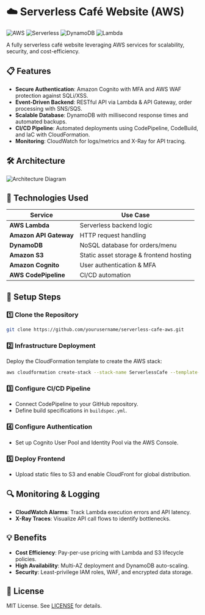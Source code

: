 # ☁️ Serverless Café Website (AWS)  

![AWS](https://img.shields.io/badge/AWS-%23FF9900.svg?style=for-the-badge&logo=amazon-aws&logoColor=white)
![Serverless](https://img.shields.io/badge/-Serverless-FD5750?style=for-the-badge&logo=serverless&logoColor=white)
![DynamoDB](https://img.shields.io/badge/Amazon%20DynamoDB-4053D6?style=for-the-badge&logo=Amazon%20DynamoDB&logoColor=white)
![Lambda](https://img.shields.io/badge/AWS%20Lambda-FF9900?style=for-the-badge&logo=awslambda&logoColor=white)

A fully serverless café website leveraging AWS services for scalability, security, and cost-efficiency.  

## 📋 **Features**  
- **Secure Authentication**: Amazon Cognito with MFA and AWS WAF protection against SQLi/XSS.  
- **Event-Driven Backend**: RESTful API via Lambda & API Gateway, order processing with SNS/SQS.  
- **Scalable Database**: DynamoDB with millisecond response times and automated backups.  
- **CI/CD Pipeline**: Automated deployments using CodePipeline, CodeBuild, and IaC with CloudFormation.  
- **Monitoring**: CloudWatch for logs/metrics and X-Ray for API tracing.  

## 🛠️ **Architecture**  
![Architecture Diagram](assets/architecture.png)  

## 🚀 **Technologies Used**  

| Service               | Use Case                              |  
|-----------------------|---------------------------------------|  
| **AWS Lambda**        | Serverless backend logic              |  
| **Amazon API Gateway**| HTTP request handling                 |  
| **DynamoDB**          | NoSQL database for orders/menu        |  
| **Amazon S3**         | Static asset storage & frontend hosting |  
| **Amazon Cognito**    | User authentication & MFA             |  
| **AWS CodePipeline**  | CI/CD automation                      |  

## 📂 **Setup Steps**  

### 1️⃣ Clone the Repository  
   ```bash  
   git clone https://github.com/yourusername/serverless-cafe-aws.git  
   ```  

### 2️⃣ Infrastructure Deployment  
Deploy the CloudFormation template to create the AWS stack:  
   ```bash  
   aws cloudformation create-stack --stack-name ServerlessCafe --template-body file://infra/template.yaml  
   ```  

### 3️⃣ Configure CI/CD Pipeline  
- Connect CodePipeline to your GitHub repository.  
- Define build specifications in `buildspec.yml`.  

### 4️⃣ Configure Authentication  
- Set up Cognito User Pool and Identity Pool via the AWS Console.  

### 5️⃣ Deploy Frontend  
- Upload static files to S3 and enable CloudFront for global distribution.  

## 🔍 **Monitoring & Logging**  
- **CloudWatch Alarms**: Track Lambda execution errors and API latency.  
- **X-Ray Traces**: Visualize API call flows to identify bottlenecks.  

## 💡 **Benefits**  
- **Cost Efficiency**: Pay-per-use pricing with Lambda and S3 lifecycle policies.  
- **High Availability**: Multi-AZ deployment and DynamoDB auto-scaling.  
- **Security**: Least-privilege IAM roles, WAF, and encrypted data storage.  

## 📜 **License**  
MIT License. See [LICENSE](LICENSE) for details.


